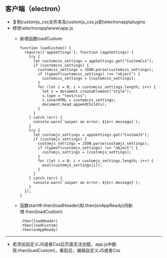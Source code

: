 ## 客户端（electron）

- 复制customjs_css文件夹及customjs_css.js到\electronapp\plugins
- 修改\electronapp\www\app.js
    - 新增函数loadCustom
    
      ```
      function loadCustom() {
        require(['appSettings'], function (appSettings) {
          try {
            let customcss_settings = appSettings.get("CustomCss");
            if (customcss_settings) {
              customcss_settings = JSON.parse(customcss_settings);
              if (typeof(customcss_settings) !== "object") {
                customcss_settings = [customcss_settings];
              }
              for (let i = 0; i < customcss_settings.length; i++) {
                let s = document.createElement("style");
                s.type = "text/css";
                s.innerHTML = customcss_settings;
                document.head.appendChild(s);
              }
            }
          } catch (err) {
            console.warn(`swiper an error: ${err.message}`);
          }
          try {
            let customjs_settings = appSettings.get("CustomJS");
            if (customjs_settings) {
              customjs_settings = JSON.parse(customjs_settings);
              if (typeof(customjs_settings) !== "object") {
                customjs_settings = [customjs_settings];
              }
              for (let i = 0; i < customjs_settings.length; i++) {
                eval(customjs_settings[i]);
              }
            }
          } catch (err) {
            console.warn(`swiper an error: ${err.message}`);
          }
        });
      }
      ```
  - 函数start中.then(loadHeader)和.then(onAppReady)间新增.then(loadCustom)
  
    ```
    .then(loadHeader)
    .then(loadCustom)
    .then(onAppReady)
    ```
***
- 若添加自定义JS或者Css后页面无法加载，app.js中删除.then(loadCustom)，重启后，编辑自定义JS或者Css
